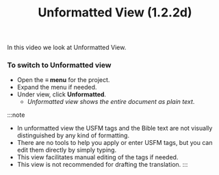 ﻿---
title: Unformatted View (1.2.2d)
---
In this video we look at Unformatted View.

### To switch to Unformatted view

-  Open the **≡ menu** for the project.
-  Expand the menu if needed.
-  Under view, click **Unformatted**.  
    -  *Unformatted view shows the entire document as plain text*.

:::note
-  In unformatted view the USFM tags and the Bible text are not visually distinguished by any kind of formatting.
-  There are no tools to help you apply or enter USFM tags, but you can edit them directly by simply typing.
-  This view facilitates manual editing of the tags if needed.
-  This view is not recommended for drafting the translation.
:::